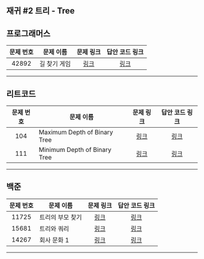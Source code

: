 ## 재귀 #2 트리 - Tree

프로그래머스
----------
| 문제 번호 | 문제 이름 | 문제 링크 | 답안 코드 링크 |
|:---:|---|:---:|:---:|
| 42892 | 길 찾기 게임 | [링크](https://school.programmers.co.kr/learn/courses/30/lessons/42892) | [링크](https://github.com/nicky-day/CodingTest/blob/main/src/main/java/org/example/tree/programmers/001-%EA%B8%B8_%EC%B0%BE%EA%B8%B0_%EA%B2%8C%EC%9E%84.java) |
----------

리트코드
----------
| 문제 번호 | 문제 이름                        | 문제 링크 | 답안 코드 링크 |
|:-----:|------------------------------|:---:|:---:|
|  104  | Maximum Depth of Binary Tree | [링크](https://leetcode.com/problems/maximum-depth-of-binary-tree/description/) | [링크](https://github.com/nicky-day/CodingTest/blob/main/src/main/java/org/example/recursion_tree/leetcode/001-Maximum-Depth-of-Binary-Tree.kt) |
| 111 | Minimum Depth of Binary Tree | [링크](https://leetcode.com/problems/minimum-depth-of-binary-tree/) | [링크]() |
----------

백준
----------
| 문제 번호 | 문제 이름 | 문제 링크 | 답안 코드 링크 |
|:---:|---|:---:|:---:|
| 11725 | 트리의 부모 찾기 | [링크](https://www.acmicpc.net/problem/11725) | [링크](https://github.com/nicky-day/CodingTest/blob/main/src/main/java/org/example/recursion_tree/boj/001-%ED%8A%B8%EB%A6%AC%EC%9D%98_%EB%B6%80%EB%AA%A8_%EC%B0%BE%EA%B8%B0.java) |
| 15681 | 트리와 쿼리 | [링크](https://www.acmicpc.net/problem/15681) | [링크](https://github.com/nicky-day/CodingTest/blob/main/src/main/java/org/example/recursion_tree/boj/002-%ED%8A%B8%EB%A6%AC%EC%99%80_%EC%BF%BC%EB%A6%AC.java) |
| 14267 | 회사 문화 1 | [링크](https://www.acmicpc.net/problem/14267) | [링크](https://github.com/nicky-day/CodingTest/blob/main/src/main/java/org/example/recursion_tree/boj/003-%ED%9A%8C%EC%82%AC_%EB%AC%B8%ED%99%94_1.java) |
----------
